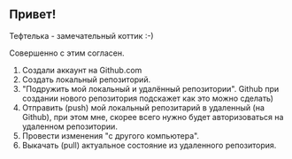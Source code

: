 ## Привет!

Тефтелька - замечательный коттик :-)

Совершенно с этим согласен.

1. Создали аккаунт на Github.com
2. Создать локальный репозиторий.
3. "Подружить мой локальный и удалённый репозитории". Github при создании нового репозитория подскажет как это можно сделать)
4. Отправить (push) мой локальный репозитарий в удаленный (на Github), при этом мне, скорее всего нужно будет авторизоваться на удаленном репозитории.
5. Провести изменения "с другого компьютера".
6. Выкачать (pull) актуальное состояние из удаленного репозитория.

